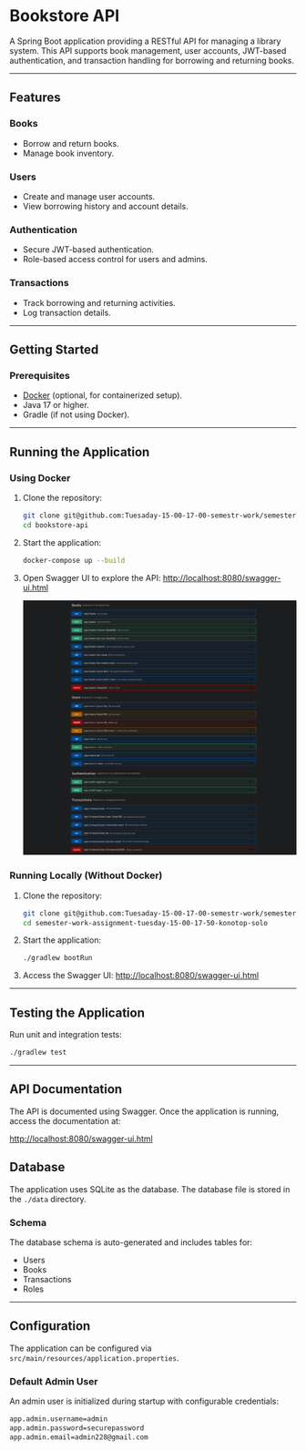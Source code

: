 # Bookstore API

A Spring Boot application providing a RESTful API for managing a library system. This API supports book management, user accounts, JWT-based authentication, and transaction handling for borrowing and returning books.

---

## Features

### Books
- Borrow and return books.
- Manage book inventory.

### Users
- Create and manage user accounts.
- View borrowing history and account details.

### Authentication
- Secure JWT-based authentication.
- Role-based access control for users and admins.

### Transactions
- Track borrowing and returning activities.
- Log transaction details.

---

## Getting Started

### Prerequisites
- [Docker](https://www.docker.com/get-started) (optional, for containerized setup).
- Java 17 or higher.
- Gradle (if not using Docker).

---

## Running the Application

### Using Docker

1. Clone the repository:
   ```bash
   git clone git@github.com:Tuesaday-15-00-17-00-semestr-work/semester-work-assignment-tuesday-15-00-17-50-konotop-solo.git
   cd bookstore-api
   ```

2. Start the application:
   ```bash
   docker-compose up --build
   ```

3. Open Swagger UI to explore the API:
   [http://localhost:8080/swagger-ui.html](http://localhost:8080/swagger-ui.html)

   ![Swagger UI](images/swagger.png)

### Running Locally (Without Docker)

1. Clone the repository:
   ```bash
   git clone git@github.com:Tuesaday-15-00-17-00-semestr-work/semester-work-assignment-tuesday-15-00-17-50-konotop-solo.git
   cd semester-work-assignment-tuesday-15-00-17-50-konotop-solo
   ```

2. Start the application:
   ```bash
   ./gradlew bootRun
   ```

3. Access the Swagger UI:
   [http://localhost:8080/swagger-ui.html](http://localhost:8080/swagger-ui.html)

---

## Testing the Application

Run unit and integration tests:
```bash
./gradlew test
```

---

## API Documentation

The API is documented using Swagger. Once the application is running, access the documentation at:

[http://localhost:8080/swagger-ui.html](http://localhost:8080/swagger-ui.html)

## Database

The application uses SQLite as the database. The database file is stored in the `./data` directory.

### Schema
The database schema is auto-generated and includes tables for:
- Users
- Books
- Transactions
- Roles

---

## Configuration

The application can be configured via `src/main/resources/application.properties`.

### Default Admin User
An admin user is initialized during startup with configurable credentials:

```properties
app.admin.username=admin
app.admin.password=securepassword
app.admin.email=admin228@gmail.com
```
